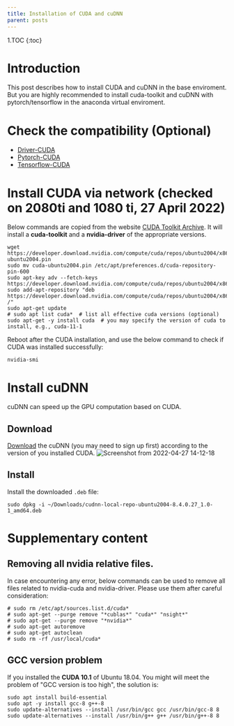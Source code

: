 ```yaml
---
title: Installation of CUDA and cuDNN
parent: posts
---
```

1.TOC
{:toc}

# Introduction
This post describes how to install CUDA and cuDNN in the base enviroment. But you are highly recommended to install cuda-toolkit and cuDNN with pytorch/tensorflow in the anaconda virtual enviroment.

# Check the compatibility (Optional)
- [Driver-CUDA](https://docs.nvidia.com/deploy/cuda-compatibility/index.html#default-to-minor-version)
- [Pytorch-CUDA](https://pytorch.org/get-started/previous-versions/)
- [Tensorflow-CUDA](https://www.tensorflow.org/install/source#tested_build_configurations)

# Install CUDA via network (checked on 2080ti and 1080 ti, 27 April 2022)
Below commands are copied from the website [CUDA Toolkit Archive](https://developer.nvidia.com/cuda-downloads?target_os=Linux&target_arch=x86_64&Distribution=Ubuntu&target_version=20.04&target_type=deb_network). It will install a **cuda-toolkit** and a **nvidia-driver** of the appropriate versions.
```shell
wget https://developer.download.nvidia.com/compute/cuda/repos/ubuntu2004/x86_64/cuda-ubuntu2004.pin
sudo mv cuda-ubuntu2004.pin /etc/apt/preferences.d/cuda-repository-pin-600
sudo apt-key adv --fetch-keys https://developer.download.nvidia.com/compute/cuda/repos/ubuntu2004/x86_64/7fa2af80.pub
sudo add-apt-repository "deb https://developer.download.nvidia.com/compute/cuda/repos/ubuntu2004/x86_64/ /"
sudo apt-get update
# sudo apt list cuda*  # list all effective cuda versions (optional)
sudo apt-get -y install cuda  # you may specify the version of cuda to install, e.g., cuda-11-1
```
Reboot after the CUDA installation, and use the below command to check if CUDA was installed successfully:
```
nvidia-smi
```

# Install cuDNN
cuDNN can speed up the GPU computation based on CUDA.
## Download
[Download](https://developer.nvidia.com/rdp/cudnn-download) the cuDNN (you may need to sign up first) according to the version of you installed CUDA.
![Screenshot from 2022-04-27 14-12-18](https://user-images.githubusercontent.com/42603768/165452917-ae7d357a-8573-4b1a-bf3e-4b5fd4f06d24.png)

## Install
Install the downloaded `.deb` file:
```shell
sudo dpkg -i ~/Downloads/cudnn-local-repo-ubuntu2004-8.4.0.27_1.0-1_amd64.deb
```

# Supplementary content
## Removing all nvidia relative files.
In case encountering any error, below commands can be used to remove all files related to nvidia-cuda and nvidia-driver. Please use them after careful consideration:
```shell
# sudo rm /etc/apt/sources.list.d/cuda*
# sudo apt-get --purge remove "*cublas*" "cuda*" "nsight*" 
# sudo apt-get --purge remove "*nvidia*"
# sudo apt-get autoremove
# sudo apt-get autoclean
# sudo rm -rf /usr/local/cuda*
```
## GCC version problem
If you installed the **CUDA 10.1** of Ubuntu 18.04. You might will meet the problem of "GCC version is too high", the solution is:
```shell
sudo apt install build-essential
sudo apt -y install gcc-8 g++-8
sudo update-alternatives --install /usr/bin/gcc gcc /usr/bin/gcc-8 8
sudo update-alternatives --install /usr/bin/g++ g++ /usr/bin/g++-8 8
```
